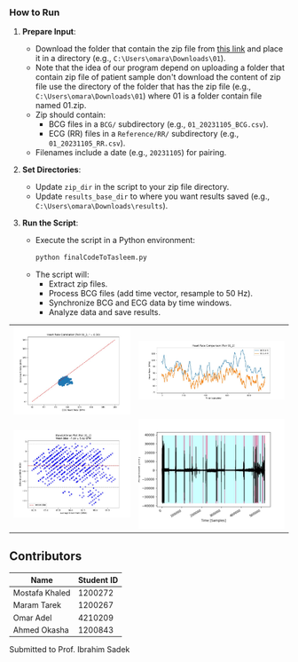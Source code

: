 

### How to Run

1. **Prepare Input**:
   - Download the folder that contain the zip file from [this link]([http://drive.google.com/file/d/1guxbAVRs1ylf16IMyicyoOFUjJa5u9yp/view](https://drive.google.com/drive/folders/1kmL-8gnwagHmpwxwkAsEgvYLHTrQVFuT?usp=sharing)) and place it in a directory (e.g., `C:\Users\omara\Downloads\01`).
   - Note that the idea of our program depend on uploading a folder that contain zip file of patient sample don't download the content of zip file use the directory of the folder that has the zip file (e.g., `C:\Users\omara\Downloads\01`) where 01 is a folder contain file named 01.zip.
   - Zip should contain:
     - BCG files in a `BCG/` subdirectory (e.g., `01_20231105_BCG.csv`).
     - ECG (RR) files in a `Reference/RR/` subdirectory (e.g., `01_20231105_RR.csv`).
   - Filenames include a date (e.g., `20231105`) for pairing.

2. **Set Directories**:
   - Update `zip_dir` in the script to your zip file directory.
   - Update `results_base_dir` to where you want results saved (e.g., `C:\Users\omara\Downloads\results`).

3. **Run the Script**:
   - Execute the script in a Python environment:
     ```bash
     python finalCodeToTasleem.py
     ```
   - The script will:
     - Extract zip files.
     - Process BCG files (add time vector, resample to 50 Hz).
     - Synchronize BCG and ECG data by time windows.
     - Analyze data and save results.
<table>
  <tr>
    <td><img src="image1.png" alt="Image 1"></td>
    <td><img src="image2.png" alt="Image 2"></td>
  </tr>
  <tr>
    <td><img src="image3.png" alt="Image 3"></td>
    <td><img src="image4.png" alt="Image 4"></td>
  </tr>
</table>

## Contributors

| Name    | Student ID |
|---------|------------|
| Mostafa Khaled   | 1200272    |
| Maram Tarek    | 1200267    |
| Omar Adel | 4210209    |
| Ahmed Okasha   | 1200843    |

Submitted to Prof. Ibrahim Sadek
